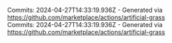Commits: 2024-04-27T14:33:19.936Z - Generated via https://github.com/marketplace/actions/artificial-grass
<br>
Commits: 2024-04-27T14:33:19.936Z - Generated via https://github.com/marketplace/actions/artificial-grass
<br>
